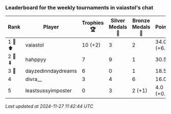 ### Leaderboard for the weekly tournaments in vaiastol's chat
| Rank | Player | Trophies 🏆 | Silver Medals 🥈 | Bronze Medals 🥉 | Points |
|------|--------|-------------|------------------|------------------|--------|
| 1 🥇 ⬆| vaiastol | 10 (+2) | 3 | 2 | 34.0 (+6.0) |
| 2 🥈 ⬇| hahppyy | 7 | 9 | 1 | 30.5 |
| 3 🥉 | dayzedinndaydreams | 6 | 0 | 1 | 18.5 |
| 4 | divra__ | 3 | 4 | 6 | 16.0 |
| 5 | leastsussyimposter | 0 | 3 | 2 (+1) | 4.0 (+0.5) |

_Last updated at 2024-11-27 11:42:44 UTC_
